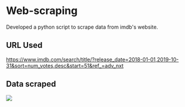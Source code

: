 # Web-scraping

Developed a python script to scrape data from imdb's website.



## URL Used

https://www.imdb.com/search/title/?release_date=2018-01-01,2019-10-31&sort=num_votes,desc&start=51&ref_=adv_nxt

## Data scraped

![](https://raw.githubusercontent.com/Potential17/web-scraping/master/Images/Data.png)
